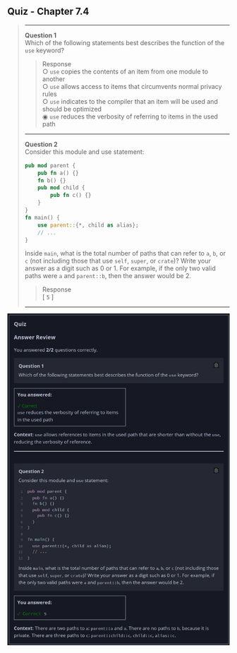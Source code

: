 ## Quiz - Chapter 7.4 ##

> ---
> **Question 1**<br>
> Which of the following statements best describes the
> function of the ```use``` keyword?
>
> > Response<br>
> > ○ ```use``` copies the contents of an item from one 
> > module to another<br>
> > ○ ```use``` allows access to items that circumvents 
> > normal privacy rules<br>
> > ○ ```use``` indicates to the compiler that an item will 
> > be used and should be optimized<br>
> > ◉ ```use``` reduces the verbosity of referring to items 
> > in the used path<br>
> >
> ---
> 
> **Question 2**<br>
> Consider this module and use statement:
> ```rust
> pub mod parent {
>     pub fn a() {}
>     fn b() {}
>     pub mod child {
>         pub fn c() {}
>     }
> }
> fn main() {
>     use parent::{*, child as alias};
>     // ...
> }
> ```
>
> Inside ```main```, what is the total number of paths that 
> can refer to ```a```, ```b```, or `c` (not including those 
> that use ```self```, ```super```, or ```crate```)? Write 
> your answer as a digit such as 0 or 1. For example, if the 
> only two valid paths were ```a``` and ```parent::b```, then 
> the answer would be 2.
>
> > Response<br>
> > [ ```5``` ]
>
> ---

![image](../additional-files/images/quiz_0704.png)
